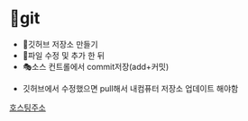 # 🎯git

- 🎈깃허브 저장소 만들기
- 🎍파일 수정 및 추가 한 뒤
- 🎭소스 컨트롤에서 commit저장(add+커밋)
+ 깃허브에서 수정했으면 pull해서 내컴퓨터 저장소 업데이트 해야함


[호스팅주소](https://parkdoin.github.io/git-Test/)
